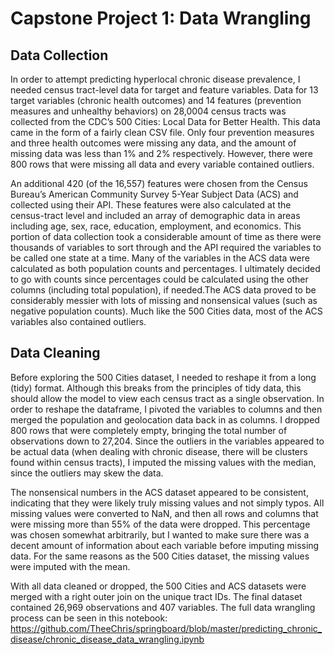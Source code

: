 # Capstone Project 1: Data Wrangling## Data CollectionIn order to attempt predicting hyperlocal chronic disease prevalence, I needed census tract-level data for target and feature variables. Data for 13 target variables (chronic health outcomes) and 14 features (prevention measures and unhealthy behaviors) on 28,0004 census tracts was collected from the CDC’s 500 Cities: Local Data for Better Health. This data came in the form of a fairly clean CSV file. Only four prevention measures and three health outcomes were missing any data, and the amount of missing data was less than 1% and 2% respectively. However, there were 800 rows that were missing all data and every variable contained outliers.An additional 420 (of the 16,557) features were chosen from the Census Bureau’s American Community Survey 5-Year Subject Data (ACS) and collected using their API. These features were also calculated at the census-tract level and included an array of demographic data in areas including age, sex, race, education, employment, and economics. This portion of data collection took a considerable amount of time as there were thousands of variables to sort through and the API required the variables to be called one state at a time. Many of the variables in the ACS data were calculated as both population counts and percentages. I ultimately decided to go with counts since percentages could be calculated using the other columns (including total population), if needed.The ACS data proved to be considerably messier with lots of missing and nonsensical values (such as negative population counts). Much like the 500 Cities data, most of the ACS variables also contained outliers.## Data CleaningBefore exploring the 500 Cities dataset, I needed to reshape it from a long (tidy) format. Although this breaks from the principles of tidy data, this should allow the model to view each census tract as a single observation. In order to reshape the dataframe, I pivoted the variables to columns and then merged the population and geolocation data back in as columns. I dropped 800 rows that were completely empty, bringing the total number of observations down to 27,204. Since the outliers in the variables appeared to be actual data (when dealing with chronic disease, there will be clusters found within census tracts), I imputed the missing values with the median, since the outliers may skew the data. The nonsensical numbers in the ACS dataset appeared to be consistent, indicating that they were likely truly missing values and not simply typos. All missing values were converted to NaN, and then all rows and columns that were missing more than 55% of the data were dropped. This percentage was chosen somewhat arbitrarily, but I wanted to make sure there was a decent amount of information about each variable before imputing missing data. For the same reasons as the 500 Cities dataset, the missing values were imputed with the mean.With all data cleaned or dropped, the 500 Cities and ACS datasets were merged with a right outer join on the unique tract IDs. The final dataset contained 26,969 observations and 407 variables. The full data wrangling process can be seen in this notebook: https://github.com/TheeChris/springboard/blob/master/predicting_chronic_disease/chronic_disease_data_wrangling.ipynb 